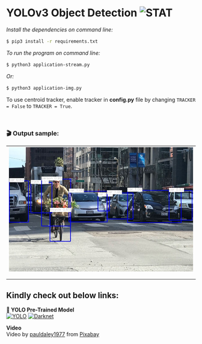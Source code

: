 # YOLOv3 Object Detection ![STAT](https://img.shields.io/badge/Build-passing-green)

_Install the dependencies on command line:_

```sh
$ pip3 install -r requirements.txt
```

_To run the program on command line:_

```sh
$ python3 application-stream.py
```

_Or:_

```sh
$ python3 application-img.py
```

To use centroid tracker, enable tracker in **config.py** file by changing `TRACKER = False` to `TRACKER = True`.

</br>

### 🎬 Output sample:

| ![thumbnail](/images/output.jpeg) |
| --------------------------------- |

---

## Kindly check out below links:

**👀 YOLO Pre-Trained Model** </br>
[![YOLO](https://img.shields.io/badge/YOLO-Darknet-yellow)](https://pjreddie.com/darknet/yolo/) [![Darknet](https://img.shields.io/badge/Darknet-GitHub-lightgrey)](https://github.com/pjreddie/darknet.git)

**Video** </br>
Video by <a href="https://pixabay.com/users/pauldaley1977-10215152/?utm_source=link-attribution&amp;utm_medium=referral&amp;utm_campaign=image&amp;utm_content=29649">pauldaley1977</a> from <a href="https://pixabay.com/?utm_source=link-attribution&amp;utm_medium=referral&amp;utm_campaign=image&amp;utm_content=29649">Pixabay</a>

</br>
